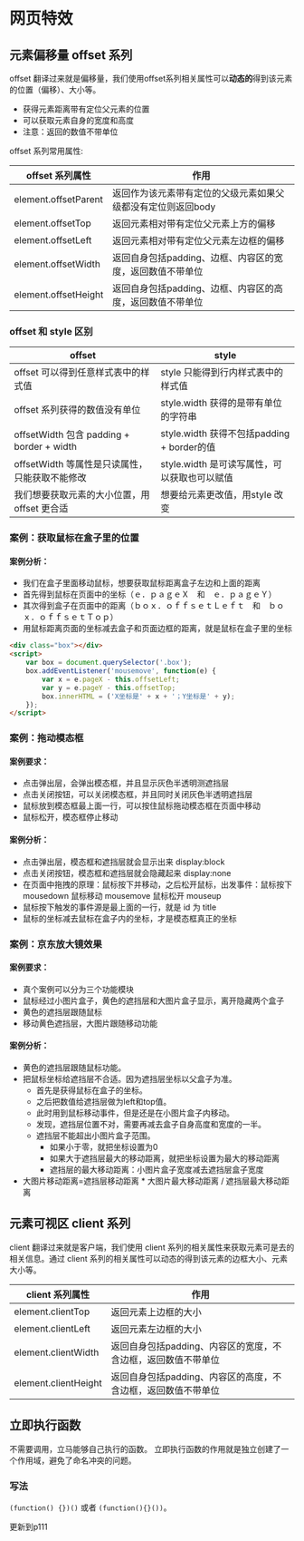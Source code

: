 # 网页特效

## 元素偏移量 offset 系列

offset 翻译过来就是偏移量，我们使用offset系列相关属性可以**动态的**得到该元素的位置（偏移）、大小等。

- 获得元素距离带有定位父元素的位置
- 可以获取元素自身的宽度和高度
- 注意：返回的数值不带单位

offset 系列常用属性:

| offset 系列属性      | 作用                                                         |
| -------------------- | ------------------------------------------------------------ |
| element.offsetParent | 返回作为该元素带有定位的父级元素如果父级都没有定位则返回body |
| element.offsetTop    | 返回元素相对带有定位父元素上方的偏移                         |
| element.offsetLeft   | 返回元素相对带有定位父元素左边框的偏移                       |
| element.offsetWidth  | 返回自身包括padding、边框、内容区的宽度，返回数值不带单位    |
| element.offsetHeight | 返回自身包括padding、边框、内容区的高度，返回数值不带单位    |

### offset 和 style 区别

| offset      | style                                                         |
| -------------------- | ------------------------------------------------------------ |
| offset 可以得到任意样式表中的样式值 | style 只能得到行内样式表中的样式值 |
| offset 系列获得的数值没有单位    | style.width 获得的是带有单位的字符串           |
| offsetWidth 包含 padding + border + width   | style.width 获得不包括padding + border的值    |
| offsetWidth 等属性是只读属性，只能获取不能修改  | style.width 是可读写属性，可以获取也可以赋值  |
| 我们想要获取元素的大小位置，用 offset 更合适 |想要给元素更改值，用style 改变    |

### 案例：获取鼠标在盒子里的位置

#### 案例分析：

- 我们在盒子里面移动鼠标，想要获取鼠标距离盒子左边和上面的距离
- 首先得到鼠标在页面中的坐标（ｅ．ｐａｇｅＸ　和　ｅ．ｐａｇｅＹ）
- 其次得到盒子在页面中的距离（ｂｏｘ．ｏｆｆｓｅｔＬｅｆｔ　和　ｂｏｘ．ｏｆｆｓｅｔＴｏｐ）
- 用鼠标距离页面的坐标减去盒子和页面边框的距离，就是鼠标在盒子里的坐标

```html
<div class="box"></div>
<script>
    var box = document.querySelector('.box');
    box.addEventListener('mousemove', function(e) {
        var x = e.pageX - this.offsetLeft;
        var y = e.pageY - this.offsetTop;
        box.innerHTML = ('X坐标是' + x + '；Y坐标是' + y);
    });
</script>
```

### 案例：拖动模态框

#### 案例要求：

- 点击弹出层，会弹出模态框，并且显示灰色半透明测遮挡层
- 点击关闭按钮，可以关闭模态框，并且同时关闭灰色半透明遮挡层
- 鼠标放到模态框最上面一行，可以按住鼠标拖动模态框在页面中移动
- 鼠标松开，模态框停止移动

#### 案例分析：

- 点击弹出层，模态框和遮挡层就会显示出来 display:block
- 点击关闭按钮，模态框和遮挡层就会隐藏起来 display:none
- 在页面中拖拽的原理：鼠标按下并移动，之后松开鼠标，出发事件：鼠标按下 mousedown  鼠标移动 mousemove  鼠标松开  mouseup
- 鼠标按下触发的事件源是最上面的一行，就是 id 为 title 
- 鼠标的坐标减去鼠标在盒子内的坐标，才是模态框真正的坐标

### 案例：京东放大镜效果

#### 案例要求：

- 真个案例可以分为三个功能模块
- 鼠标经过小图片盒子，黄色的遮挡层和大图片盒子显示，离开隐藏两个盒子
- 黄色的遮挡层跟随鼠标
- 移动黄色遮挡层，大图片跟随移动功能

#### 案例分析：

- 黄色的遮挡层跟随鼠标功能。
- 把鼠标坐标给遮挡层不合适。因为遮挡层坐标以父盒子为准。
	- 首先是获得鼠标在盒子的坐标。
	- 之后把数值给遮挡层做为left和top值。
	- 此时用到鼠标移动事件，但是还是在小图片盒子内移动。
	- 发现，遮挡层位置不对，需要再减去盒子自身高度和宽度的一半。
	- 遮挡层不能超出小图片盒子范围。
		- 如果小于零，就把坐标设置为0
		- 如果大于遮挡层最大的移动距离，就把坐标设置为最大的移动距离
		- 遮挡层的最大移动距离：小图片盒子宽度减去遮挡层盒子宽度
- 大图片移动距离=遮挡层移动距离 * 大图片最大移动距离 / 遮挡层最大移动距离

## 元素可视区 client 系列

client 翻译过来就是客户端，我们使用 client 系列的相关属性来获取元素可是去的相关信息。通过 client 系列的相关属性可以动态的得到该元素的边框大小、元素大小等。

| client 系列属性      | 作用                                                         |
| -------------------- | ------------------------------------------------------------ |
| element.clientTop    | 返回元素上边框的大小      |
| element.clientLeft   | 返回元素左边框的大小      |
| element.clientWidth  | 返回自身包括padding、内容区的宽度，不含边框，返回数值不带单位    |
| element.clientHeight | 返回自身包括padding、内容区的高度，不含边框，返回数值不带单位    |

## 立即执行函数

不需要调用，立马能够自己执行的函数。
立即执行函数的作用就是独立创建了一个作用域，避免了命名冲突的问题。

### 写法

`(function() {})()` 或者 `(function(){}())`。






更新到p111